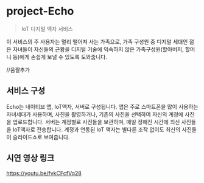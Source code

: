 # project-Echo
> IoT 디지털 액자 서비스
 
이 서비스의 주 사용자는 멀리 떨어져 사는 가족으로, 가족 구성원 중 디지털 세대인 젊은 자녀들이 자신들의 근황을 디지털 기술에 익숙하지 않은 가족구성원(할아버지, 할머니 등)에게 손쉽게 보낼 수 있도록 도와줍니다.

//움짤추가

## 서비스 구성
 Echo는 네이티브 앱, IoT액자, 서버로 구성됩니다. 앱은 주로 스마트폰을 많이 사용하는 자녀세대가 사용하며, 사진을 촬영하거나, 기존의 사진을 선택하여 자신의 계정에 사진을 업로드합니다. 서버는 계정별로 사진들을 보관하며, 매일 정해진 시간에 최신 사진들을 IoT액자로 전송합니다. 계정과 연동된 IoT 액자는 별다른 조작 없이도 최신의 사진들이 슬라이드쇼로 보여줍니다.
 
 ## 시연 영상 링크
 https://youtu.be/fvkCFcfVq28
 
 
